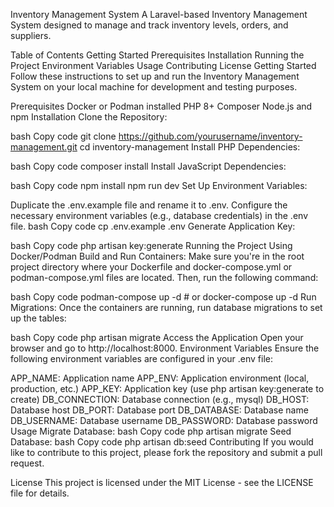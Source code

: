 Inventory Management System
A Laravel-based Inventory Management System designed to manage and track inventory levels, orders, and suppliers.

Table of Contents
Getting Started
Prerequisites
Installation
Running the Project
Environment Variables
Usage
Contributing
License
Getting Started
Follow these instructions to set up and run the Inventory Management System on your local machine for development and testing purposes.

Prerequisites
Docker or Podman installed
PHP 8+
Composer
Node.js and npm
Installation
Clone the Repository:

bash
Copy code
git clone https://github.com/yourusername/inventory-management.git
cd inventory-management
Install PHP Dependencies:

bash
Copy code
composer install
Install JavaScript Dependencies:

bash
Copy code
npm install
npm run dev
Set Up Environment Variables:

Duplicate the .env.example file and rename it to .env.
Configure the necessary environment variables (e.g., database credentials) in the .env file.
bash
Copy code
cp .env.example .env
Generate Application Key:

bash
Copy code
php artisan key:generate
Running the Project
Using Docker/Podman
Build and Run Containers: Make sure you're in the root project directory where your Dockerfile and docker-compose.yml or podman-compose.yml files are located. Then, run the following command:

bash
Copy code
podman-compose up -d  # or docker-compose up -d
Run Migrations: Once the containers are running, run database migrations to set up the tables:

bash
Copy code
php artisan migrate
Access the Application
Open your browser and go to http://localhost:8000.
Environment Variables
Ensure the following environment variables are configured in your .env file:

APP_NAME: Application name
APP_ENV: Application environment (local, production, etc.)
APP_KEY: Application key (use php artisan key:generate to create)
DB_CONNECTION: Database connection (e.g., mysql)
DB_HOST: Database host
DB_PORT: Database port
DB_DATABASE: Database name
DB_USERNAME: Database username
DB_PASSWORD: Database password
Usage
Migrate Database:
bash
Copy code
php artisan migrate
Seed Database:
bash
Copy code
php artisan db:seed
Contributing
If you would like to contribute to this project, please fork the repository and submit a pull request.

License
This project is licensed under the MIT License - see the LICENSE file for details.
